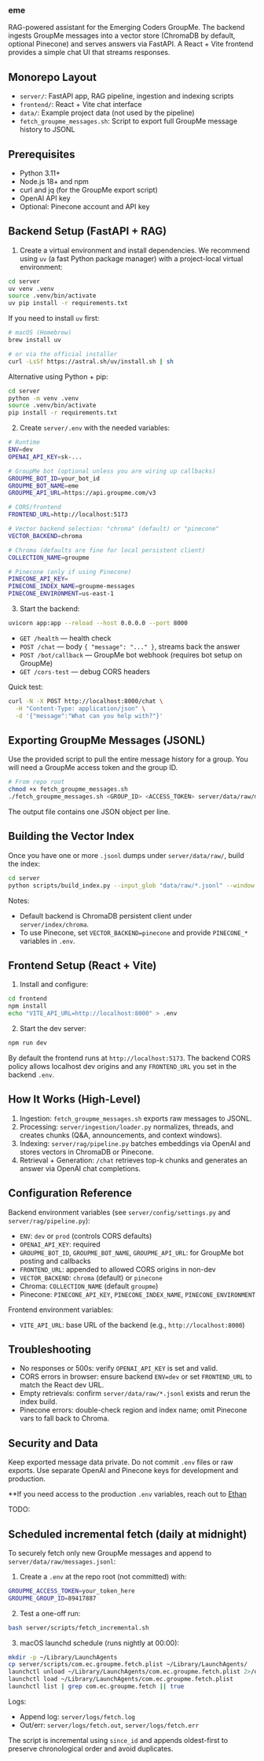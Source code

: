 ### eme

RAG-powered assistant for the Emerging Coders GroupMe. The backend ingests GroupMe messages into a vector store (ChromaDB by default, optional Pinecone) and serves answers via FastAPI. A React + Vite frontend provides a simple chat UI that streams responses.

## Monorepo Layout

- `server/`: FastAPI app, RAG pipeline, ingestion and indexing scripts
- `frontend/`: React + Vite chat interface
- `data/`: Example project data (not used by the pipeline)
- `fetch_groupme_messages.sh`: Script to export full GroupMe message history to JSONL

## Prerequisites

- Python 3.11+
- Node.js 18+ and npm
- curl and jq (for the GroupMe export script)
- OpenAI API key
- Optional: Pinecone account and API key

## Backend Setup (FastAPI + RAG)

1. Create a virtual environment and install dependencies. We recommend using `uv` (a fast Python package manager) with a project-local virtual environment:

```bash
cd server
uv venv .venv
source .venv/bin/activate
uv pip install -r requirements.txt
```

If you need to install `uv` first:

```bash
# macOS (Homebrew)
brew install uv

# or via the official installer
curl -LsSf https://astral.sh/uv/install.sh | sh
```

Alternative using Python + pip:

```bash
cd server
python -m venv .venv
source .venv/bin/activate
pip install -r requirements.txt
```

2. Create `server/.env` with the needed variables:

```bash
# Runtime
ENV=dev
OPENAI_API_KEY=sk-...

# GroupMe bot (optional unless you are wiring up callbacks)
GROUPME_BOT_ID=your_bot_id
GROUPME_BOT_NAME=eme
GROUPME_API_URL=https://api.groupme.com/v3

# CORS/frontend
FRONTEND_URL=http://localhost:5173

# Vector backend selection: "chroma" (default) or "pinecone"
VECTOR_BACKEND=chroma

# Chroma (defaults are fine for local persistent client)
COLLECTION_NAME=groupme

# Pinecone (only if using Pinecone)
PINECONE_API_KEY=
PINECONE_INDEX_NAME=groupme-messages
PINECONE_ENVIRONMENT=us-east-1
```

3. Start the backend:

```bash
uvicorn app:app --reload --host 0.0.0.0 --port 8000
```

- `GET /health` — health check
- `POST /chat` — body `{ "message": "..." }`, streams back the answer
- `POST /bot/callback` — GroupMe bot webhook (requires bot setup on GroupMe)
- `GET /cors-test` — debug CORS headers

Quick test:

```bash
curl -N -X POST http://localhost:8000/chat \
  -H "Content-Type: application/json" \
  -d '{"message":"What can you help with?"}'
```

## Exporting GroupMe Messages (JSONL)

Use the provided script to pull the entire message history for a group. You will need a GroupMe access token and the group ID.

```bash
# From repo root
chmod +x fetch_groupme_messages.sh
./fetch_groupme_messages.sh <GROUP_ID> <ACCESS_TOKEN> server/data/raw/messages.jsonl
```

The output file contains one JSON object per line.

## Building the Vector Index

Once you have one or more `.jsonl` dumps under `server/data/raw/`, build the index:

```bash
cd server
python scripts/build_index.py --input_glob "data/raw/*.jsonl" --window 1
```

Notes:

- Default backend is ChromaDB persistent client under `server/index/chroma`.
- To use Pinecone, set `VECTOR_BACKEND=pinecone` and provide `PINECONE_*` variables in `.env`.

## Frontend Setup (React + Vite)

1. Install and configure:

```bash
cd frontend
npm install
echo "VITE_API_URL=http://localhost:8000" > .env
```

2. Start the dev server:

```bash
npm run dev
```

By default the frontend runs at `http://localhost:5173`. The backend CORS policy allows localhost dev origins and any `FRONTEND_URL` you set in the backend `.env`.

## How It Works (High-Level)

1. Ingestion: `fetch_groupme_messages.sh` exports raw messages to JSONL.
2. Processing: `server/ingestion/loader.py` normalizes, threads, and creates chunks (Q&A, announcements, and context windows).
3. Indexing: `server/rag/pipeline.py` batches embeddings via OpenAI and stores vectors in ChromaDB or Pinecone.
4. Retrieval + Generation: `/chat` retrieves top-k chunks and generates an answer via OpenAI chat completions.

## Configuration Reference

Backend environment variables (see `server/config/settings.py` and `server/rag/pipeline.py`):

- `ENV`: `dev` or `prod` (controls CORS defaults)
- `OPENAI_API_KEY`: required
- `GROUPME_BOT_ID`, `GROUPME_BOT_NAME`, `GROUPME_API_URL`: for GroupMe bot posting and callbacks
- `FRONTEND_URL`: appended to allowed CORS origins in non-dev
- `VECTOR_BACKEND`: `chroma` (default) or `pinecone`
- Chroma: `COLLECTION_NAME` (default `groupme`)
- Pinecone: `PINECONE_API_KEY`, `PINECONE_INDEX_NAME`, `PINECONE_ENVIRONMENT`

Frontend environment variables:

- `VITE_API_URL`: base URL of the backend (e.g., `http://localhost:8000`)

## Troubleshooting

- No responses or 500s: verify `OPENAI_API_KEY` is set and valid.
- CORS errors in browser: ensure backend `ENV=dev` or set `FRONTEND_URL` to match the React dev URL.
- Empty retrievals: confirm `server/data/raw/*.jsonl` exists and rerun the index build.
- Pinecone errors: double-check region and index name; omit Pinecone vars to fall back to Chroma.

## Security and Data

Keep exported message data private. Do not commit `.env` files or raw exports. Use separate OpenAI and Pinecone keys for development and production.

\*\*If you need access to the production `.env` variables, reach out to [Ethan](mailto:joshuapineda66@gmail.com)

TODO:

## Scheduled incremental fetch (daily at midnight)

To securely fetch only new GroupMe messages and append to `server/data/raw/messages.jsonl`:

1. Create a `.env` at the repo root (not committed) with:

```bash
GROUPME_ACCESS_TOKEN=your_token_here
GROUPME_GROUP_ID=89417887
```

2. Test a one-off run:

```bash
bash server/scripts/fetch_incremental.sh
```

3. macOS launchd schedule (runs nightly at 00:00):

```bash
mkdir -p ~/Library/LaunchAgents
cp server/scripts/com.ec.groupme.fetch.plist ~/Library/LaunchAgents/
launchctl unload ~/Library/LaunchAgents/com.ec.groupme.fetch.plist 2>/dev/null || true
launchctl load ~/Library/LaunchAgents/com.ec.groupme.fetch.plist
launchctl list | grep com.ec.groupme.fetch || true
```

Logs:

- Append log: `server/logs/fetch.log`
- Out/err: `server/logs/fetch.out`, `server/logs/fetch.err`

The script is incremental using `since_id` and appends oldest-first to preserve chronological order and avoid duplicates.
